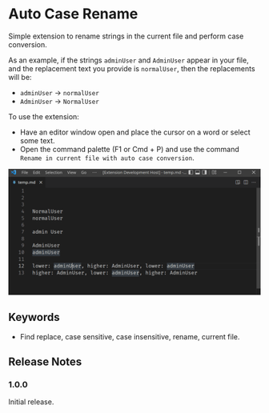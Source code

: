 # Auto Case Rename

Simple extension to rename strings in the current file and perform case conversion.

As an example, if the strings `adminUser` and `AdminUser` appear in your file, and the replacement text you provide is `normalUser`, then the replacements will be:

- `adminUser` -> `normalUser`
- `AdminUser` -> `NormalUser`

To use the extension:

- Have an editor window open and place the cursor on a word or select some text.
- Open the command palette (F1 or Cmd + P) and use the command `Rename in current file with auto case conversion`.

![Rename in current file animation](./rename-in-current-file.gif)

## Keywords

- Find replace, case sensitive, case insensitive, rename, current file.

## Release Notes

### 1.0.0

Initial release.